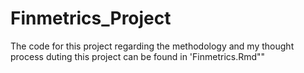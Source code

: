 # Finmetrics_Project

The code for this project regarding the methodology and my thought process duting this project can be found in 'Finmetrics.Rmd""

